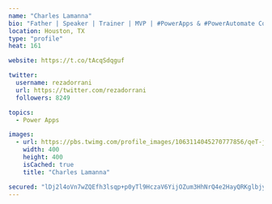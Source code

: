 ```yaml
---
name: "Charles Lamanna"
bio: "Father | Speaker | Trainer | MVP | #PowerApps & #PowerAutomate Community Super User | YouTuber Right-pointing triangle http://youtube.com/c/rezadorrani | Learn - Share - Clockwise rightwards and leftwards open circle arrows"
location: Houston, TX
type: "profile"
heat: 161

website: https://t.co/tAcqSdqguf

twitter:
  username: rezadorrani
  url: https://twitter.com/rezadorrani
  followers: 8249

topics:
  - Power Apps

images:
  - url: https://pbs.twimg.com/profile_images/1063114045270777856/qeT-jpWr_400x400.jpg
    width: 400
    height: 400
    isCached: true
    title: "Charles Lamanna"

secured: "lDj2l4oVn7wZQEfh3lsqp+p0yTl9HczaV6YijOZum3HhNrQ4e2HayQRKglbjy8A0jqWA0n94VtChxz7ejBx/LVIPADzAreVmmEmojKAGi8+6dq6gB9uah+3GKcd8mo4m0qy/zI73hP7ierjOJm/BAVwnpwtdKBnB5BPpbcrOaKsaUokRWoiqfMK4qXZa5vEFGvXt3vjP48544tF5Xt3KA/2XUFRmWrdSNCpj2oDJDsBaGXKK3B6/GthjSW/1KymxPu63iwb4/0FmNUWmfB5ns4br+PRLtS3PJVVgDSMURH1Q9qipH+Rtf9xqHzhTYAzN0c9r16UmmFR5ehclStXasODLf34G4QvVDdMGeY23tLwCFx+pVQNpLoAZ0eQD6KYL5eIQZuEhWYtECVP8uQf+KSep7A7UcXltctZD/Y95Bw4=;ro7HhYDp/djqfAH1iY8AaA=="
---
```


